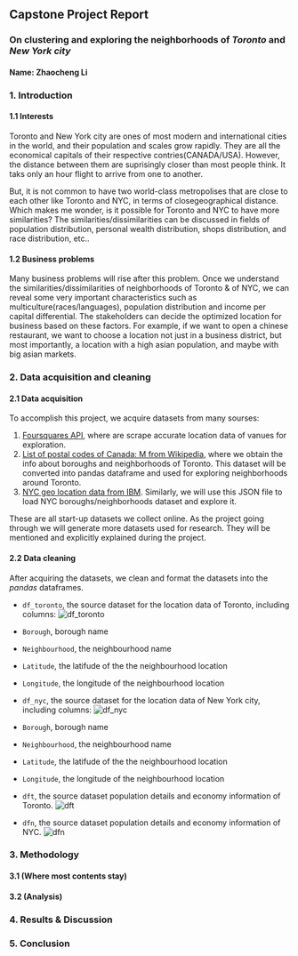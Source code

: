 ## Capstone Project Report
### On clustering and exploring the neighborhoods of *Toronto* and *New York city*
#### Name: Zhaocheng Li

### 1. Introduction
#### 1.1 Interests
Toronto and New York city are ones of most modern and international cities in the world, and their population and scales grow rapidly. They are all the economical capitals of their respective contries(CANADA/USA). However, the distance between them are suprisingly closer than most people think. It taks only an hour flight to arrive from one to another.

But, it is not common to have two world-class metropolises that are close to each other like Toronto and NYC, in terms of closegeographical distance. Which makes me wonder, is it possible for Toronto and NYC to have more similarities? The similarities/dissimilarities can be discussed in fields of population distribution, personal wealth distribution, shops distribution, and race distribution, etc..

#### 1.2 Business problems
Many business problems will rise after this problem. Once we understand the similarities/dissimilarities of neighborhoods of  Toronto & of NYC, we can reveal some very important characteristics such as multiculture(races/languages), population distribution and income per capital differential. The stakeholders can decide the optimized location for business based on these factors.
For example, if we want to open a chinese restaurant, we want to choose a location not just in a business district, but most importantly, a location with a high asian population, and maybe with big asian markets.

### 2. Data acquisition and cleaning
#### 2.1 Data acquisition
To accomplish this project, we acquire datasets from many sourses:
1. [Foursquares API](https://foursquare.com/), where are scrape accurate location data of vanues for exploration.
2. [List of postal codes of Canada: M from Wikipedia](https://en.wikipedia.org/wiki/List_of_postal_codes_of_Canada:_M), where we obtain the info about boroughs and neighborhoods of Toronto. This dataset will be converted into pandas dataframe and used for exploring neighborhoods around Toronto.
3. [NYC geo location data from IBM](https://cocl.us/new_york_dataset). Similarly, we will use this JSON file to load NYC boroughs/neighborhoods dataset and explore it.

These are all start-up datasets we collect online. As the project going through we will generate more datasets used for research. They will be mentioned and explicitly explained during the project.

#### 2.2 Data cleaning
After acquiring the datasets, we clean and format the datasets into the *pandas* dataframes. 
- `df_toronto`, the source dataset for the location data of Toronto, including columns:
![df_toronto]("./data/df_toronto.png")
 - `Borough`, borough name
 - `Neighbourhood`, the neighbourhood name
 - `Latitude`, the latifude of the the neighbourhood location 
 - `Longitude`, the longitude of the neighbourhood location
 
- `df_nyc`, the source dataset for the location data of New York city, including columns:
 ![df_nyc]("./data/df_nyc.png")
 - `Borough`, borough name
 - `Neighbourhood`, the neighbourhood name
 - `Latitude`, the latifude of the the neighbourhood location 
 - `Longitude`, the longitude of the neighbourhood location

- `dft`, the source dataset population details and economy information of Toronto.
![dft]("./data/dft.png")

- `dfn`, the source dataset population details and economy information of NYC.
![dfn]("./data/dfn.png")

### 3. Methodology

#### 3.1 (Where most contents stay)
#### 3.2 (Analysis)

### 4. Results & Discussion
 
### 5. Conclusion
